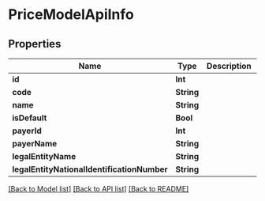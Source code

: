 # PriceModelApiInfo

## Properties
Name | Type | Description | Notes
------------ | ------------- | ------------- | -------------
**id** | **Int** |  | [optional] 
**code** | **String** |  | [optional] 
**name** | **String** |  | [optional] 
**isDefault** | **Bool** |  | [optional] 
**payerId** | **Int** |  | [optional] 
**payerName** | **String** |  | [optional] 
**legalEntityName** | **String** |  | [optional] 
**legalEntityNationalIdentificationNumber** | **String** |  | [optional] 

[[Back to Model list]](../README.md#documentation-for-models) [[Back to API list]](../README.md#documentation-for-api-endpoints) [[Back to README]](../README.md)


